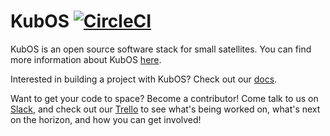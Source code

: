 KubOS
[![CircleCI](https://circleci.com/gh/kubos/kubos.svg?style=svg)](https://circleci.com/gh/kubos/kubos)
=========

KubOS is an open source software stack for small satellites. You can find more information about KubOS [here](http://kubos.co).

Interested in building a project with KubOS? Check out our [docs](http://docs.kubos.co).

Want to get your code to space? Become a contributor! 
Come talk to us on [Slack](https://slack.kubos.co/), and check out our [Trello](https://trello.com/b/pIWxmFua/kubos-community) to see what's being worked on, what's next on the horizon, and how you can get involved! 
